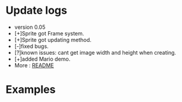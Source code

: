 <h1>Update logs</h1>

- version 0.05
- [+]Sprite got Frame system.
- [+]Sprite got updating method.
- [-]fixed bugs.
- [?]known issues: cant get image width and height when creating.
- [+]added Mario demo.
- More : <a href="README">README</a> 

<h1>Examples</h2>

